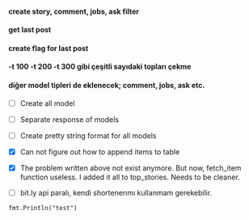 #### create story, comment, jobs, ask filter 

#### get last post 

#### create flag for last post 

#### -t 100 -t 200 -t 300 gibi çeşitli sayıdaki topları çekme 

#### diğer model tipleri de eklenecek; comment, jobs, ask etc.

- [ ] Create all model
- [ ] Separate response of models
- [ ] Create pretty string format for all models

- [X] Can not figure out how to append items to table
- [X] The problem written above not exist anymore. But now, fetch_item function useless. I added it all to top_stories. Needs to be cleaner.
- [ ] bit.ly api paralı, kendi shortenerımı kullanmam gerekebilir.

``` golang
fmt.Println("test")
```